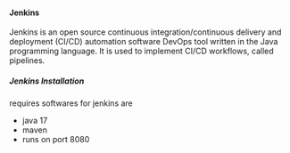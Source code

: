 #### Jenkins
Jenkins is an open source continuous integration/continuous delivery and deployment (CI/CD) automation software DevOps tool written in the Java programming language. It is used to implement CI/CD workflows, called pipelines.

##### Jenkins Installation
requires softwares for jenkins are
* java 17
* maven
* runs on port 8080
